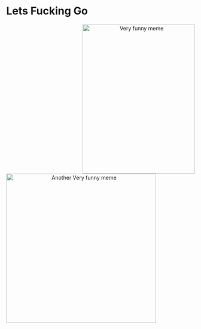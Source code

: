 # Lets Fucking Go
<div align="center">
   <img alt="Very funny meme" align="right" width="300" height="400" src="https://pbs.twimg.com/media/Fvk3OE6WIAEZI11?format=jpg&name=small"/>
  <img alt="Another Very funny meme" align="left" width="400" height="400" src="https://media.makeameme.org/created/golang-is-the.jpg"/>
</div>
